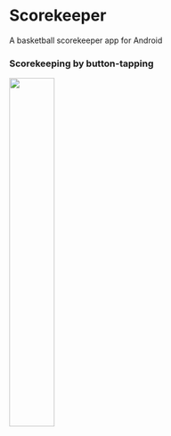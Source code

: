 # Scorekeeper
A basketball scorekeeper app for Android

### Scorekeeping by button-tapping

<img src="resources/img2" width="40%">
